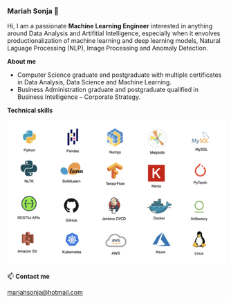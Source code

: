 ### Mariah Sonja 👋

Hi, I am a passionate **Machine Learning Engineer** interested in anything around Data Analysis and Artifitial Intelligence, especially when it envolves productionalization of machine learning and deep learning models, Natural Laguage Processing (NLP), Image Processing and Anomaly Detection.

**About me** 
 - Computer Science graduate and postgraduate with multiple certificates in Data Analysis, Data Science and Machine Learning.
- Business Administration graduate and postgraduate qualified in Business Intelligence – Corporate Strategy.

**Technical skills**

![skills](./mspp_technical_skills.png)
 
📫 **Contact me**

mariahsonja@hotmail.com

<!--
**mariahsonja/mariahsonja** is a ✨ _special_ ✨ repository because its `README.md` (this file) appears on your GitHub profile.



-->
